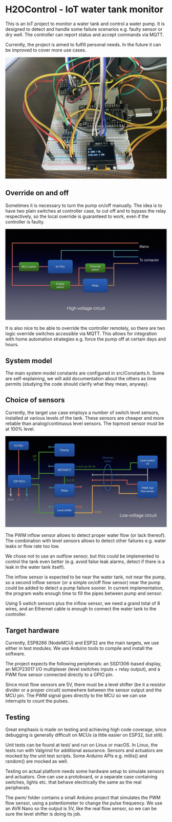 # H2OControl - IoT water tank monitor

This is an IoT project to monitor a water tank and control a water pump.
It is designed to detect and handle some failure scenarios e.g. faulty
sensor or dry well. The controller can report status and accept commands
via MQTT.

Currently, the project is aimed to fulfill personal needs. In the future 
it can be improved to cover more use cases.

![Original image](https://raw.githubusercontent.com/elvis-epx/H2OControl/main/doc/breadboard.jpeg)

## Override on and off

Sometimes it is necessary to turn the pump on/off manually. The idea is
to have two plain switches at controller case, to cut off and to bypass
the relay respectively, so the local override is guaranteed to work, even if the 
controller is faulty.

![Original image](https://raw.githubusercontent.com/elvis-epx/H2OControl/main/doc/circuit1.jpeg)

It is also nice to be able to override the controller remotely, so there
are two logic override switches accessible via MQTT. This allows for integration
with home automation strategies e.g. force the pump off at certain days and hours.

## System model

The main system model constants are configured in src/Constants.h.
Some are self-explaining, we will add documentation about the others
as time permits (studying the code should clarify what they mean, anyway).

## Choice of sensors 

Currently, the target use case employs a number of switch level sensors,
installed at various levels of the tank. These sensors are cheaper and more
reliable than analog/continuous level sensors. The topmost sensor must be
at 100% level.

![Original image](https://raw.githubusercontent.com/elvis-epx/H2OControl/main/doc/circuit2.jpeg)

The PWM inflow sensor allows to detect proper water flow (or lack thereof).
The combination with level sensors allows to detect other failures e.g.
water leaks or flow rate too low.

We chose not to use an outflow sensor,
but this could be implemented to control the tank even better (e.g. avoid
false leak alarms,  detect if there is a leak in the water tank itself).

The inflow sensor is expected to be near the water tank, not near the
pump, so a second inflow sensor (or a simple on/off flow sensor) near
the pump could be added to detect a pump failure sooner. In current
implementation, the program waits enough time to fill the pipes between
pump and sensor.

Using 5 swtich sensors plus the inflow sensor, we need a grand total of
8 wires, and an Ethernet cable is enough to connect the water tank to the
controller.

## Target hardware

Currently, ESP8266 (NodeMCU) and ESP32 are the main targets, we use either
in test modules. We use Arduino tools to compile and install the software.

The project expects the following peripherals: an SSD1306-based display,
an MCP23017 I/O multiplexer (level switches inputs + relay output), and a
PWM flow sensor connected directly to a GPIO pin.

Since most flow sensors are 5V, there must be a level shifter
(be it a resistor divider or a proper circuit) somewhere between the
sensor output and the MCU pin. The PWM signal goes directly to the MCU
so we can use interrupts to count the pulses.

## Testing

Great emphasis is made on testing and achieving high code coverage, since
debugging is generally difficult on MCUs (a little easier on ESP32, but
still).

Unit tests can be found at test/ and run on Linux or macOS. In Linux,
the tests run with Valgrind for additional assurance.
Sensors and actuators are mocked by the unit test scripts. Some Arduino APIs
e.g. millis() and random() are mocked as well.

Testing on actual platform needs some hardware setup to simulate sensors
and actuators. One can use a protoboard, or a separate case containing
switches, lights etc. that behave electrically the same as the real peripherals.

The pwm/ folder contains a small Arduino project that simulates the PWM
flow sensor, using a potentiometer to change the pulse frequency. 
We use an AVR Nano so the output is 5V, like the real flow sensor, so
we can be sure the level shifter is doing its job.
